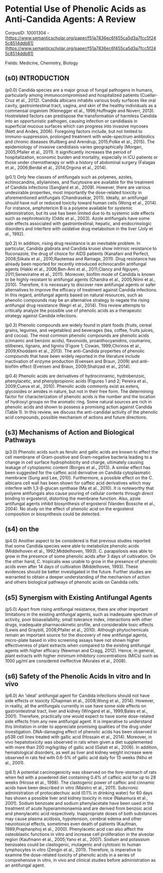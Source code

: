 # Potential Use of Phenolic Acids as Anti-Candida Agents: A Review

CorpusID: 10001304 - [https://www.semanticscholar.org/paper/f51a7836ec6f455ca5d3a7fcc5f245c8514ddb81](https://www.semanticscholar.org/paper/f51a7836ec6f455ca5d3a7fcc5f245c8514ddb81)

Fields: Medicine, Chemistry, Biology

## (s0) INTRODUCTION
(p0.0) Candida species are a major group of fungal pathogens in humans, particularly among immunocompromised and hospitalized patients (Cuellar-Cruz et al., 2012). Candida albicans inhabits various body surfaces like oral cavity, gastrointestinal tract, vagina, and skin of the healthy individuals as a commensal organism (Kleinegger et al., 1996;Huffnagle and Noverr, 2013). Hostrelated factors can predispose the transformation of harmless Candida into an opportunistic pathogen, causing infection or candidiasis in superficial mucous surfaces which can progress into invasive mycoses (Nett and Andes, 2006). Foregoing factors include, but not limited to immuno-suppression, prolonged treatment with wide-spectrum antibiotics and chronic diseases (Kullberg and Arendrup, 2015;Polke et al., 2015). The epidemiology of invasive candidiasis varies geographically (Morgan, 2005;Pfaller et al., 2011). It significantly increases the period of hospitalization, economic burden and mortality, especially in ICU patients or those under chemotherapy or with a history of abdominal surgery (Falagas et al., 2006;Berdal et al., 2014;Drgona et al., 2014).

(p0.1) Only few classes of antifungals such as polyenes, azoles, echinocandins, allylamines, and flucytosine are available for the treatment of Candida infections (Sanglard et al., 2009). However, there are various undesirable properties, most importantly the dose-related toxicity in aforementioned antifungals (Chandrasekar, 2011). Ideally, an antifungal should have null or reduced toxicity toward human cells (Wong et al., 2014). For instance, amphotericin B is a polyene available for systemic administration, but its use has been limited due to its systemic side effects such as nephrotoxicity (Odds et al., 2003). Azole antifungals have some side effects associated with gastrointestinal, hepatic, and endocrinologic disorders and interfere with oxidative drug metabolism in the liver (Joly et al., 1992).

(p0.2) In addition, rising drug resistance is an inevitable problem. In particular, Candida glabrata and Candida krusei show intrinsic resistance to fluconazole, the drug of choice for AIDS patients (Kanafani and Perfect, 2008;Siikala et al., 2010;Rautemaa and Ramage, 2011). Drug resistance has already been reported for recently introduced echinocandin antifungal agents (Hakki et al., 2006;Ben-Ami et al., 2011;Clancy and Nguyen, 2011;Seneviratne et al., 2011). Moreover, biofilm mode of Candida is known to be highly resistant to antifungal agents (Chandra et al., 2005;Niimi et al., 2010). Therefore, it is necessary to discover new antifungal agents or safer alternatives to improve the efficacy of treatment against Candida infections. In this regard, antifungal agents based on natural resources, such as phenolic compounds may be an alternative strategy to negate the rising antifungal drug resistance (Negri et al., 2014). This review attempts to critically analyze the possible use of phenolic acids as a therapeutic strategy against Candida infections.

(p0.3) Phenolic compounds are widely found in plant foods (fruits, cereal grains, legumes, and vegetables) and beverages (tea, coffee, fruits juices, and cocoa). The most common phenolic compounds are phenolic acids (cinnamic and benzoic acids), flavonoids, proanthocyanidins, coumarins, stilbenes, lignans, and lignins (Figure 1; Cowan, 1999;Chirinos et al., 2009;Khoddami et al., 2013). The anti-Candida properties of phenolic compounds that have been widely reported in the literature include inactivation of enzyme production (Evensen and Braun, 2009) and anti-biofilm effect (Evensen and Braun, 2009;Shahzad et al., 2014).

(p0.4) Phenolic acids are derivatives of hydrocinnamic, hydrobenzoic, phenylacetic, and phenylpropionic acids (Figures 1 and 2; Pereira et al., 2009;Cueva et al., 2010). Phenolic acids commonly exist as esters, glycosides or amides in nature, but not in their free form. The determining factor for characterization of phenolic acids is the number and the location of hydroxyl groups on the aromatic ring. Some natural sources are rich in phenolic acids and shown to possess a promising action against Candida (Table 1). In this review, we discuss the anti-candidal activity of the phenolic acid compounds, possible mechanism of actions and future directions.
## (s3) Mechanisms of Action and Biological Pathways
(p3.0) Phenolic acids such as ferulic and gallic acids are known to affect the cell membrane of Gram-positive and Gram-negative bacteria leading to a change in cell surface hydrophobicity and charge, ultimately causing leakage of cytoplasmic content (Borges et al., 2013). A similar effect has been suggested for the caffeic acid derivative on Candida cytoplasmatic membrane (Sung and Lee, 2010). Furthermore, a possible effect on the C. albicans cell wall has been shown for caffeic acid derivatives which may interfere with 1,3-β-glucan synthase (Ma et al., 2010). It is noteworthy that polyene antifungals also cause pouring of cellular contents through direct binding to ergosterol, distorting the membrane function. Also, azole antifungal agents inhibit biosynthesis of ergosterol (Vanden Bossche et al., 2004). No study on the effect of phenolic acid on the ergosterol composition or biosynthesis could be detected.
## (s4) on the
(p4.0) Another aspect to be considered is that previous studies reported that some Candida species were able to metabolize phenolic acids (Middelhoven et al., 1992;Middelhoven, 1993). C. parapsilosis was able to grow in the presence of some phenolic acids after 3 days of cultivation. On the other hand, C. tropicalis was unable to grow in the presence of phenolic acids even after 14 days of cultivation (Middelhoven, 1993). These evidences should be better investigated in the future. Further studies are warranted to obtain a deeper understanding of the mechanism of action and others biological pathways of phenolic acids on Candida cells.
## (s5) Synergism with Existing Antifungal Agents
(p5.0) Apart from rising antifungal resistance, there are other important limitations in the existing antifungal agents, such as inadequate spectrum of activity, poor bioavailability, small tolerance index, interactions with other drugs, inadequate pharmacokinetic profile, and considerable toxic effects (Lewis and Graybill, 2008;Pfaller et al., 2010). Although phytochemicals remain an important source for the discovery of new antifungal agents, micro-plate based in vitro screening assays have not shown higher effectiveness of plant extracts when compared to the existing antifungal agents with higher efficacy (Newman and Cragg, 2012). Hence, in general, plant extracts with higher minimum inhibitory concentrations (MICs) such as 1000 μg/ml are considered ineffective (Morales et al., 2008).
## (s6) Safety of the Phenolic Acids In vitro and In vivo
(p6.0) An 'ideal' antifungal agent for Candida infections should not have side effects or toxicity (Chapman et al., 2008;Wong et al., 2014). However, in reality, all the antifungals currently in use have some side effects on gastrointestinal tract, liver and kidney (Wingard et al., 1999;Bates et al., 2001). Therefore, practically one would expect to have some dose-related side effects from any new antifungal agent. It is imperative to understand this limitation in order to appreciate promising qualities of the drug under investigation. DNA-damaging effect of phenolic acids has been observed in p53R cell lines treated with gallic acid (Hossain et al., 2014). Moreover, in vivo hepatotoxicity was observed in rats when given a diet supplemented with more than 200 mg/kg/day of gallic acid (Galati et al., 2006). In addition, hematological disorders, as well as liver and kidney weight increase were observed in rats fed with 0.6-5% of gallic acid daily for 13 weeks (Niho et al., 2001).

(p6.1) A potential carcinogenicity was observed on the fore-stomach of rats when fed with a powdered diet containing 0.4% of caffeic acid for up to 28 weeks (Hirose et al., 1998). The clastogenic power of caffeic and cinnamic acids have been described in vitro (Maistro et al., 2011). Subcronic administration of protocatechuic acid (0.1% in drinking water) for 60 days has shown a possible liver and kidney toxicity in mice (Nakamura et al., 2001). Sodium benzoate and sodium phenylacetate have been used in the treatment of acute hyperammonaemia and are derived from benzoic acid and phenylacetic acid respectively. Inappropriate doses of both substances may cause plasma acidosis, hypotension, cerebral edema and other neurotoxical effects, sometimes even death of patients (Kaufman, 1989;Praphanphoj et al., 2000). Phenylacetic acid can also affect the osteoblastic functions in vitro and increase cell proliferation in the alveolar region (Kaufmann et al., 2005;Yano et al., 2007). Sodium and potassium benzoates could be clastogenic, mutagenic and cytotoxic to human lymphocytes in vitro (Zengin et al., 2011). Therefore, is imperative to examine the dose-related toxicity of phenolic acids in a series of comprehensive in vitro, in vivo and clinical studies before administration as an antifungal agent.
